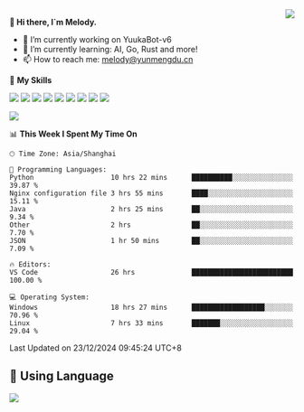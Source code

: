 <a href="#">
  <img align="right" src="https://github-readme-stats.vercel.app/api?username=melodyyuuka&count_private=true&show_icons=true" />
</a>

**👋 Hi there, I`m Melody.**

- 🔭 I’m currently working on YuukaBot-v6
- 🌱 I’m currently learning: AI, Go, Rust and more!
- 📫 How to reach me: melody@yunmengdu.cn

🌟 **My Skills** 

![](https://img.shields.io/badge/-Python-3e74a2?style=flat-square&logo=Python&logoColor=fff)
![](https://img.shields.io/badge/-Java-007396?style=flat-square&logo=OpenJDK&logoColor=fff)
![](https://img.shields.io/badge/-Node.js-339933?style=flat-square&logo=Node.js&logoColor=fff)
![](https://img.shields.io/badge/-Git-f05032?style=flat-square&logo=git&logoColor=fff)
![](https://img.shields.io/badge/-PostgreSQL-4169e1?style=flat-square&logo=PostgreSQL&logoColor=fff)
![](https://img.shields.io/badge/-Rust-000000?style=flat-square&logo=rust&logoColor=fff)
![](https://img.shields.io/badge/-VSCode-007acc?style=flat-square&logo=Visual-Studio-Code&logoColor=fff)
![](https://img.shields.io/badge/-FastAPI-009688?style=flat-square&logo=FastAPI&logoColor=fff)
![](https://img.shields.io/badge/-Linux-000000?style=flat-square&logo=Linux&logoColor=fff)


![](https://wakatime.com/badge/user/fa6dc0e2-47c5-4d2d-ae45-69fec6f2122c.svg)

<!--START_SECTION:waka-->
📊 **This Week I Spent My Time On** 

```text
🕑︎ Time Zone: Asia/Shanghai

💬 Programming Languages: 
Python                   10 hrs 22 mins      ██████████░░░░░░░░░░░░░░░   39.87 % 
Nginx configuration file 3 hrs 55 mins       ████░░░░░░░░░░░░░░░░░░░░░   15.11 % 
Java                     2 hrs 25 mins       ██░░░░░░░░░░░░░░░░░░░░░░░    9.34 % 
Other                    2 hrs               ██░░░░░░░░░░░░░░░░░░░░░░░    7.70 % 
JSON                     1 hr 50 mins        ██░░░░░░░░░░░░░░░░░░░░░░░    7.09 % 

🔥 Editors: 
VS Code                  26 hrs              █████████████████████████   100.00 % 

💻 Operating System: 
Windows                  18 hrs 27 mins      ██████████████████░░░░░░░   70.96 % 
Linux                    7 hrs 33 mins       ███████░░░░░░░░░░░░░░░░░░   29.04 % 
```


 Last Updated on 23/12/2024 09:45:24 UTC+8
<!--END_SECTION:waka-->

## 🥰 **Using Language**

![](https://github-readme-stats.vercel.app/api/wakatime?username=MelodyYuyuko&layout=compact&hide_border=true)
